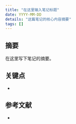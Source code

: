 ```yaml
---
title: "在这里输入笔记标题"
date: YYYY-MM-DD
details: "这篇笔记的核心内容摘要"
tags: []
---
```


## 摘要

在这里写下笔记的摘要。

## 关键点

- 

## 参考文献

- 
